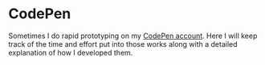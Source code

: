 # CodePen
Sometimes I do rapid prototyping on my [CodePen account](https://codepen.io/Toarch). Here I will keep track of the time and effort put into those works along with a detailed explanation of how I developed them.
